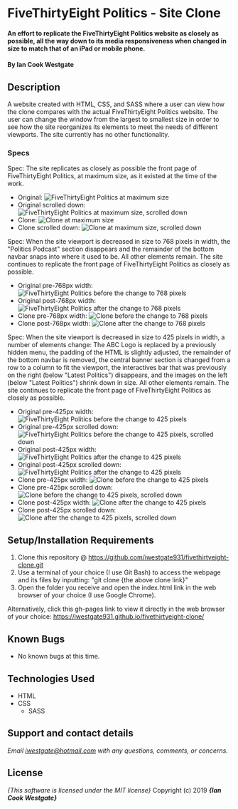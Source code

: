 # FiveThirtyEight Politics - Site Clone

#### An effort to replicate the FiveThirtyEight Politics website as closely as possible, all the way down to its media responsiveness when changed in size to match that of an iPad or mobile phone.

#### By **Ian Cook Westgate**

## Description

A website created with HTML, CSS, and SASS where a user can view how the clone compares with the actual FiveThirtyEight Politics website. The user can change the window from the largest to smallest size in order to see how the site reorganizes its elements to meet the needs of different viewports. The site currently has no other functionality.

### Specs

Spec: The site replicates as closely as possible the front page of FiveThirtyEight Politics, at maximum size, as it existed at the time of the work.
  - Original: ![FiveThirtyEight Politics at maximum size](img/fivethirtyeight-original-max.PNG)
  - Original scrolled down: ![FiveThirtyEight Politics at maximum size, scrolled down](img/fivethirtyeight-original-scroll-max.PNG)
  - Clone: ![Clone at maximum size](img/fivethirtyeight-clone-max.PNG)
  - Clone scrolled down: ![Clone at maximum size, scrolled down](img/fivethirtyeight-clone-scroll-max.PNG)

Spec: When the site viewport is decreased in size to 768 pixels in width, the "Politics Podcast" section disappears and the remainder of the bottom navbar snaps into where it used to be. All other elements remain. The site continues to replicate the front page of FiveThirtyEight Politics as closely as possible.
  - Original pre-768px width: ![FiveThirtyEight Politics before the change to 768 pixels](img/original-pre-768.PNG)
  - Original post-768px width: ![FiveThirtyEight Politics after the change to 768 pixels](img/original-post-768.PNG)
  - Clone pre-768px width: ![Clone before the change to 768 pixels](img/clone-pre-768.PNG)
  - Clone post-768px width: ![Clone after the change to 768 pixels](img/clone-post-768.PNG)

Spec: When the site viewport is decreased in size to 425 pixels in width, a number of elements change: The ABC Logo is replaced by a previously hidden menu, the padding of the HTML is slightly adjusted, the remainder of the bottom navbar is removed, the central banner section is changed from a row to a column to fit the viewport, the interactives bar that was previously on the right (below "Latest Politics") disappears, and the images on the left (below "Latest Politics") shrink down in size. All other elements remain. The site continues to replicate the front page of FiveThirtyEight Politics as closely as possible.
  - Original pre-425px width: ![FiveThirtyEight Politics before the change to 425 pixels](img/original-pre-425.PNG)
  - Original pre-425px scrolled down: ![FiveThirtyEight Politics before the change to 425 pixels, scrolled down](img/original-pre-425-scroll.PNG)
  - Original post-425px width: ![FiveThirtyEight Politics after the change to 425 pixels](img/original-post-425.PNG)
  - Original post-425px scrolled down: ![FiveThirtyEight Politics after the change to 425 pixels](img/original-post-425-scroll.PNG)
  - Clone pre-425px width: ![Clone before the change to 425 pixels](img/clone-pre-425.PNG)
  - Clone pre-425px scrolled down: ![Clone before the change to 425 pixels, scrolled down](img/clone-pre-425-scroll.PNG)
  - Clone post-425px width: ![Clone after the change to 425 pixels](img/clone-post-425.PNG)
  - Clone post-425px scrolled down: ![Clone after the change to 425 pixels, scrolled down](img/clone-post-425-scroll.PNG)

## Setup/Installation Requirements

1. Clone this repository @ https://github.com/iwestgate931/fivethirtyeight-clone.git
2. Use a terminal of your choice (I use Git Bash) to access the webpage and its files by inputting: "git clone {the above clone link}"
3. Open the folder you receive and open the index.html link in the web browser of your choice (I use Google Chrome).

Alternatively, click this gh-pages link to view it directly in the web browser of your choice: https://iwestgate931.github.io/fivethirtyeight-clone/

## Known Bugs
* No known bugs at this time.

## Technologies Used
* HTML
* CSS
  * SASS

## Support and contact details

_Email iwestgate@hotmail.com with any questions, comments, or concerns._

## License

*{This software is licensed under the MIT license}*
Copyright (c) 2019 **_{Ian Cook Westgate}_**
